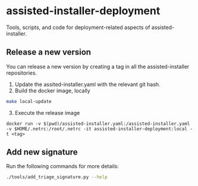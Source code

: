 # assisted-installer-deployment

Tools, scripts, and code for deployment-related aspects of assisted-installer.

## Release a new version

You can release a new version by creating a tag in all the assisted-installer repositories.

1. Update the assited-installer.yaml with the relevant git hash.
2. Build the docker image, locally

```bash
make local-update
```

3. Execute the release image

```shell script
docker run -v $(pwd)/assisted-installer.yaml:/assisted-installer.yaml -v $HOME/.netrc:/root/.netrc -it assisted-installer-deployment:local -t <tag>
```

## Add new signature

Run the following commands for more details:

```bash
./tools/add_triage_signature.py --help
```
